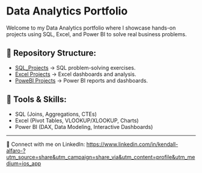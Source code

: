 # Data Analytics Portfolio

Welcome to my Data Analytics portfolio where I showcase hands-on projects using SQL, Excel, and Power BI to solve real business problems.

## 📂 Repository Structure:
- [SQL_Projects](./SQL_Practice) → SQL problem-solving exercises.
- [Excel Projects](./Excel_Projects) → Excel dashboards and analysis.
- [PoweBI Projects](./PowerBI_Projects) → Power BI reports and dashboards.

## 🚀 Tools & Skills:
- SQL (Joins, Aggregations, CTEs)
- Excel (Pivot Tables, VLOOKUP/XLOOKUP, Charts)
- Power BI (DAX, Data Modeling, Interactive Dashboards)

---

🔗 Connect with me on LinkedIn: https://www.linkedin.com/in/kendall-alfaro-?utm_source=share&utm_campaign=share_via&utm_content=profile&utm_medium=ios_app
